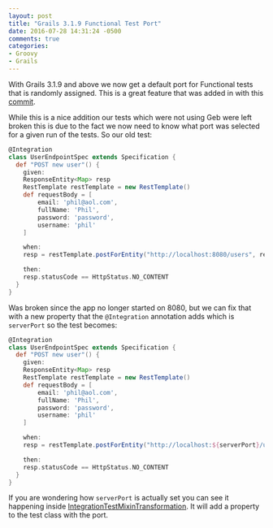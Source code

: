```yaml
---
layout: post
title: "Grails 3.1.9 Functional Test Port"
date: 2016-07-28 14:31:24 -0500
comments: true
categories:
- Groovy
- Grails
---
```


With Grails 3.1.9 and above we now get a default port for Functional tests that is randomly assigned. This is a great feature that was added in with this [commit](https://github.com/grails/grails-core/commit/0532f0cef10990c651c01300007458cba9efff86).

While this is a nice addition our tests which were not using Geb were left broken this is due to the fact we now need to know what port was selected for a given run of the tests. So our old test:

```groovy
@Integration
class UserEndpointSpec extends Specification {  
  def "POST new user"() {
    given:
    ResponseEntity<Map> resp
    RestTemplate restTemplate = new RestTemplate()
    def requestBody = [
        email: 'phil@aol.com',
        fullName: 'Phil',
        password: 'password',
        username: 'phil'
    ]

    when:
    resp = restTemplate.postForEntity("http://localhost:8080/users", requestBody, Map)

    then:
    resp.statusCode == HttpStatus.NO_CONTENT
  }
}
```

Was broken since the app no longer started on 8080, but we can fix that with a new property that the `@Integration` annotation adds which is `serverPort` so the test becomes:

```groovy
@Integration
class UserEndpointSpec extends Specification {  
  def "POST new user"() {
    given:
    ResponseEntity<Map> resp
    RestTemplate restTemplate = new RestTemplate()
    def requestBody = [
        email: 'phil@aol.com',
        fullName: 'Phil',
        password: 'password',
        username: 'phil'
    ]

    when:
    resp = restTemplate.postForEntity("http://localhost:${serverPort}/users", requestBody, Map)

    then:
    resp.statusCode == HttpStatus.NO_CONTENT
  }
}
```

If you are wondering how `serverPort` is actually set you can see it happening inside [IntegrationTestMixinTransformation](https://github.com/grails/grails-core/blob/bf2b027b59890446844756ca3d3124d3d033ea8e/grails-plugin-testing/src/main/groovy/org/grails/compiler/injection/test/IntegrationTestMixinTransformation.groovy#L138). It will add a property to the test class with the port.
